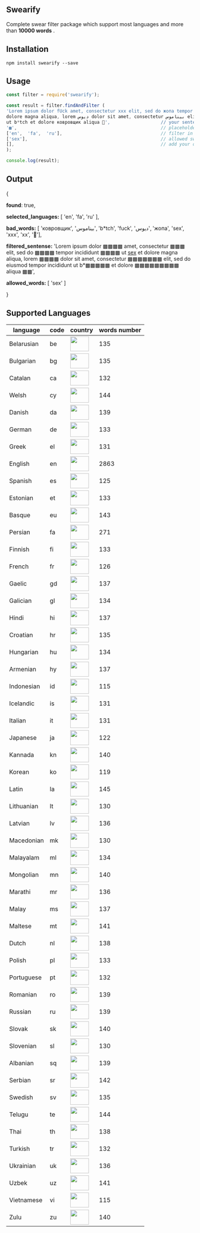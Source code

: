 ## Swearify

Complete swear filter package which support most languages and more than **10000 words** .


## Installation

    npm install swearify --save

## Usage

```js
const filter = require('swearify');

const result = filter.findAndFilter (
'Lorem ipsum dolor fUck amet, consectetur xxx elit, sed do жопа tempor incididunt fuck ut sex et 
dolore magna aliqua, lorem دیوس dolor sit amet, consectetur بیناموس elit, sed do eiusmod tempor incididunt
ut b*tch et dolore ковровщик aliqua 🖕',                   // your sentence to filter
'▩',                                                      // placeholder
['en',  'fa',  'ru'],                                     // filter in which languages
['sex'],                                                  // allowed swears
[],                                                       // add your own words
);

console.log(result);
```

## Output

{

**found**: true,

**selected_languages:** [ 'en', 'fa', 'ru' ],

**bad_words:** [ 'ковровщик', 'بیناموس', 'b*tch', 'fuck', 'دیوس', 'жопа', 'sex', 'xxx', 'xx', '🖕'],

**filtered_sentense:**
'Lorem ipsum dolor ▩▩▩▩ amet, consectetur ▩▩▩ elit, sed do ▩▩▩▩ tempor incididunt ▩▩▩▩ ut <ins>sex</ins> et dolore
magna aliqua, lorem ▩▩▩▩ dolor sit amet, consectetur ▩▩▩▩▩▩▩ elit, sed do eiusmod tempor incididunt ut b\*▩▩▩▩▩ et dolore ▩▩▩▩▩▩▩▩▩ aliqua ▩▩',

**allowed_words:** [ 'sex' ]

}

## Supported Languages

| language   | code | country                                                                               | words number |
| ---------- | ---- | ------------------------------------------------------------------------------------- | ------------ |
| Belarusian | be   | <img height="40" width="50" src="https://flagicons.lipis.dev/flags/4x3/by.svg" />     | 135          |
| Bulgarian  | bg   | <img height="40" width="50" src="https://flagicons.lipis.dev/flags/4x3/bg.svg" />     | 135          |
| Catalan    | ca   | <img height="40" width="50" src="https://flagicons.lipis.dev/flags/4x3/es-ct.svg" />  | 132          |
| Welsh      | cy   | <img height="40" width="50" src="https://flagicons.lipis.dev/flags/4x3/gb-wls.svg" /> | 144          |
| Danish     | da   | <img height="40" width="50" src="https://flagicons.lipis.dev/flags/4x3/dk.svg" />     | 139          |
| German     | de   | <img height="40" width="50" src="https://flagicons.lipis.dev/flags/4x3/de.svg" />     | 133          |
| Greek      | el   | <img height="40" width="50" src="https://flagicons.lipis.dev/flags/4x3/gr.svg" />     | 131          |
| English    | en   | <img height="40" width="50" src="https://flagicons.lipis.dev/flags/4x3/us.svg" />     | 2863         |
| Spanish    | es   | <img height="40" width="50" src="https://flagicons.lipis.dev/flags/4x3/ea.svg" />     | 125          |
| Estonian   | et   | <img height="40" width="50" src="https://flagicons.lipis.dev/flags/4x3/ee.svg" />     | 133          |
| Basque     | eu   | <img height="40" width="50" src="https://flagicons.lipis.dev/flags/4x3/ea.svg" />     | 143          |
| Persian    | fa   | <img height="40" width="50" src="https://flagicons.lipis.dev/flags/4x3/ir.svg" />     | 271          |
| Finnish    | fi   | <img height="40" width="50" src="https://flagicons.lipis.dev/flags/4x3/fi.svg" />     | 133          |
| French     | fr   | <img height="40" width="50" src="https://flagicons.lipis.dev/flags/4x3/fr.svg" />     | 126          |
| Gaelic     | gd   | <img height="40" width="50" src="https://flagicons.lipis.dev/flags/4x3/gb-sct.svg" /> | 137          |
| Galician   | gl   | <img height="40" width="50" src="https://flagicons.lipis.dev/flags/4x3/es-ga.svg" />  | 134          |
| Hindi      | hi   | <img height="40" width="50" src="https://flagicons.lipis.dev/flags/4x3/in.svg" />     | 137          |
| Croatian   | hr   | <img height="40" width="50" src="https://flagicons.lipis.dev/flags/4x3/ba.svg" />     | 135          |
| Hungarian  | hu   | <img height="40" width="50" src="https://flagicons.lipis.dev/flags/4x3/hu.svg" />     | 134          |
| Armenian   | hy   | <img height="40" width="50" src="https://flagicons.lipis.dev/flags/4x3/am.svg" />     | 137          |
| Indonesian | id   | <img height="40" width="50" src="https://flagicons.lipis.dev/flags/4x3/id.svg" />     | 115          |
| Icelandic  | is   | <img height="40" width="50" src="https://flagicons.lipis.dev/flags/4x3/is.svg" />     | 131          |
| Italian    | it   | <img height="40" width="50" src="https://flagicons.lipis.dev/flags/4x3/it.svg" />     | 131          |
| Japanese   | ja   | <img height="40" width="50" src="https://flagicons.lipis.dev/flags/4x3/jp.svg" />     | 122          |
| Kannada    | kn   | <img height="40" width="50" src="https://flagicons.lipis.dev/flags/4x3/in.svg" />     | 140          |
| Korean     | ko   | <img height="40" width="50" src="https://flagicons.lipis.dev/flags/4x3/kr.svg" />     | 119          |
| Latin      | la   | <img height="40" width="50" src="https://flagicons.lipis.dev/flags/4x3/eu.svg" />     | 145          |
| Lithuanian | lt   | <img height="40" width="50" src="https://flagicons.lipis.dev/flags/4x3/lt.svg" />     | 130          |
| Latvian    | lv   | <img height="40" width="50" src="https://flagicons.lipis.dev/flags/4x3/lv.svg" />     | 136          |
| Macedonian | mk   | <img height="40" width="50" src="https://flagicons.lipis.dev/flags/4x3/mk.svg" />     | 130          |
| Malayalam  | ml   | <img height="40" width="50" src="https://flagicons.lipis.dev/flags/4x3/in.svg" />     | 134          |
| Mongolian  | mn   | <img height="40" width="50" src="https://flagicons.lipis.dev/flags/4x3/mn.svg" />     | 140          |
| Marathi    | mr   | <img height="40" width="50" src="https://flagicons.lipis.dev/flags/4x3/in.svg" />     | 136          |
| Malay      | ms   | <img height="40" width="50" src="https://flagicons.lipis.dev/flags/4x3/bn.svg" />     | 137          |
| Maltese    | mt   | <img height="40" width="50" src="https://flagicons.lipis.dev/flags/4x3/mt.svg" />     | 141          |
| Dutch      | nl   | <img height="40" width="50" src="https://flagicons.lipis.dev/flags/4x3/be.svg" />     | 138          |
| Polish     | pl   | <img height="40" width="50" src="https://flagicons.lipis.dev/flags/4x3/pl.svg" />     | 133          |
| Portuguese | pt   | <img height="40" width="50" src="https://flagicons.lipis.dev/flags/4x3/br.svg" />     | 132          |
| Romanian   | ro   | <img height="40" width="50" src="https://flagicons.lipis.dev/flags/4x3/ro.svg" />     | 139          |
| Russian    | ru   | <img height="40" width="50" src="https://flagicons.lipis.dev/flags/4x3/ru.svg" />     | 139          |
| Slovak     | sk   | <img height="40" width="50" src="https://flagicons.lipis.dev/flags/4x3/sk.svg" />     | 140          |
| Slovenian  | sl   | <img height="40" width="50" src="https://flagicons.lipis.dev/flags/4x3/si.svg" />     | 130          |
| Albanian   | sq   | <img height="40" width="50" src="https://flagicons.lipis.dev/flags/4x3/al.svg" />     | 139          |
| Serbian    | sr   | <img height="40" width="50" src="https://flagicons.lipis.dev/flags/4x3/rs.svg" />     | 142          |
| Swedish    | sv   | <img height="40" width="50" src="https://flagicons.lipis.dev/flags/4x3/se.svg" />     | 135          |
| Telugu     | te   | <img height="40" width="50" src="https://flagicons.lipis.dev/flags/4x3/in.svg" />     | 144          |
| Thai       | th   | <img height="40" width="50" src="https://flagicons.lipis.dev/flags/4x3/th.svg" />     | 138          |
| Turkish    | tr   | <img height="40" width="50" src="https://flagicons.lipis.dev/flags/4x3/tr.svg" />     | 132          |
| Ukrainian  | uk   | <img height="40" width="50" src="https://flagicons.lipis.dev/flags/4x3/ua.svg" />     | 136          |
| Uzbek      | uz   | <img height="40" width="50" src="https://flagicons.lipis.dev/flags/4x3/uz.svg" />     | 141          |
| Vietnamese | vi   | <img height="40" width="50" src="https://flagicons.lipis.dev/flags/4x3/vn.svg" />     | 115          |
| Zulu       | zu   | <img height="40" width="50" src="https://flagicons.lipis.dev/flags/4x3/za.svg" />     | 140          |
